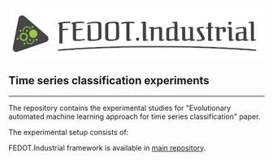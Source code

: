 ![](doc/fedot-industrial.png)
## Time series classification experiments
***
The repository contains the experimental studies for "Evolutionary 
automated machine learning approach for time series classification" 
paper.

The experimental setup consists of:



FEDOT.Industrial framework is available in [main repository](https://github.com/ITMO-NSS-team/IndustrialTS).



